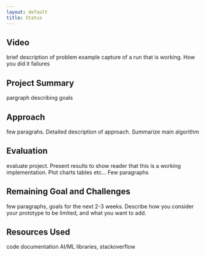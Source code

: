 ```yaml
---
layout: default
title: Status
---
```


## Video
brief description of problem
example capture of a run that is working. How you did it failures

## Project Summary
pargraph describing goals

## Approach
few paragrahs. Detailed description of approach. Summarize main algorithm

## Evaluation 
evaluate project. Present results to show reader that this is a working implementation. Plot charts tables etc... Few paragraphs

## Remaining Goal and Challenges
few paragraphs, goals for the next 2-3 weeks. Describe how you consider your prototype to be limited, and what you want to add.

## Resources Used
code documentation
AI/ML libraries, stackoverflow

